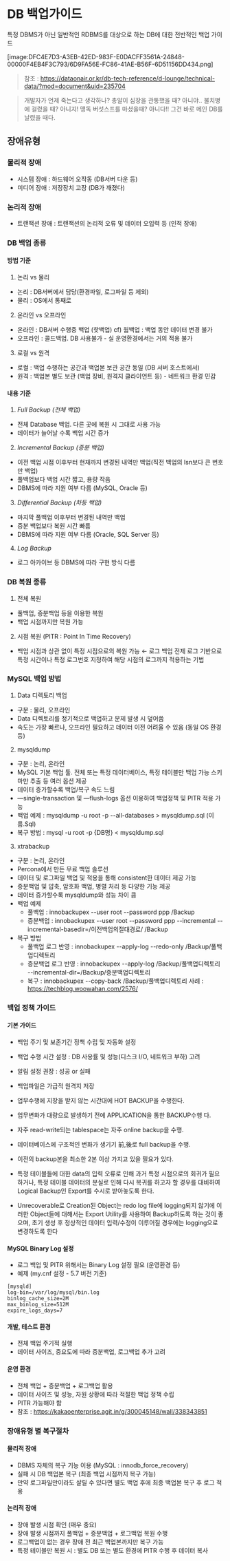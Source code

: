 # DB 백업가이드
특정 DBMS가 아닌 일반적인 RDBMS를 대상으로 하는 DB에 대한 전반적인 백업 가이드

[image:DFC4E7D3-A3EB-42ED-983F-E0DACFF3561A-24848-00000F4EB4F3C793/6D9FA56E-FC86-41AE-B56F-6D51156DD434.png]

> 참조 : https://dataonair.or.kr/db-tech-reference/d-lounge/technical-data/?mod=document&uid=235704

> 개발자가 언제 죽는다고 생각하나? 총알이 심장을 관통했을 때? 아니야..
불치병에 걸렸을 때? 아니지! 맹독 버섯스프를 마셨을때? 아니다!!
그건 바로 메인 DB를 날렸을 때다.

## 장애유형
### 물리적 장애
* 시스템 장애 : 하드웨어 오작동 (DB서버 다운 등)
* 미디어 장애 : 저장장치 고장 (DB가 깨졌다)

### 논리적 장애
* 트랜잭션 장애 : 트랜잭션의 논리적 오류 및 데이터 오입력 등 (인적 장애)

### DB 백업 종류
#### 방법 기준
1. 논리 vs 물리
* 논리 : DB서버에서 담당(환경파일, 로그파일 등 제외)
* 물리 : OS에서 통째로

2. 온라인 vs 오프라인
* 온라인 : DB서버 수행중 백업 (핫백업) cf) 웜백업 : 백업 동안 데이터 변경 불가
* 오프라인 : 콜드백업. DB 사용불가 - 실 운영환경에서는 거의 적용 불가

3. 로컬 vs 원격
* 로컬 : 백업 수행하는 공간과 백업본 보관 공간 동일 (DB 서버 호스트에서)
* 원격 : 백업본 별도 보관 (백업 장비, 원격지 클라이언트 등) - 네트워크 환경 민감

####  내용 기준
 1. *Full Backup (전체 백업)*
* 전체 Database 백업. 다른 곳에 복원 시 그대로 사용 가능
* 데이터가 늘어날 수록 백업 시간 증가

2. *Incremental Backup (증분 백업)*
* 이전 백업 시점 이후부터 현재까지 변경된 내역만 백업(직전 백업의 lsn보다 큰 번호만 백업)
* 풀백업보다 백업 시간 짧고, 용량 작음
* DBMS에 따라 지원 여부 다름 (MySQL, Oracle 등)

3. *Differential Backup (차등 백업)*
* 마지막 풀백업 이후부터 변경된 내역만 백업
* 증분 백업보다 복원 시간 빠름
* DBMS에 따라 지원 여부 다름 (Oracle, SQL Server 등)

4. *Log Backup*
* 로그 아카이브 등 DBMS에 따라 구현 방식 다름

### DB 복원 종류

1. 전체 복원
* 풀백업, 증분백업 등을 이용한 복원
* 백업 시점까지만 복원 가능

2. 시점 복원 (PITR : Point In Time Recovery)
* 백업 시점과 상관 없이 특정 시점으로의 복원 가능 ← 로그 백업 전제
로그 기반으로 특정 시간이나 특정 로그번호 지정하여 해당 시점의 로그까지 적용하는 기법

### MySQL 백업 방법
1. Data 디렉토리 백업
* 구분 : 물리, 오프라인
* Data 디렉토리를 정기적으로 백업하고 문제 발생 시 덮어씀
* 속도는 가장 빠르나, 오프라인 필요하고 데이터 이전 어려울 수 있음 (동일 OS 환경 등)

2. mysqldump
* 구분 : 논리, 온라인
* MySQL 기본 백업 툴. 전체 또는 특정 데이터베이스, 특정 테이블만 백업 가능
스키마만 추출 등 여러 옵션 제공
* 데이터 증가할수록 백업/복구 속도 느림
* —single-transaction 및 —flush-logs 옵션 이용하여 백업정책 및 PITR 적용 가능
* 백업 예제 : mysqldump -u root -p --all-databases > mysqldump.sql (이름.Sql)
* 복구 방법 : mysql -u root -p {DB명} < mysqldump.sql

3. xtrabackup
* 구분 : 논리, 온라인
* Percona에서 만든 무료 백업 솔루션
* 데이터 및 로그파일 백업 및 적용을 통해 consistent한 데이터 제공 가능
* 증분백업 및 압축, 암호화 백업, 병렬 처리 등 다양한 기능 제공
* 데이터 증가할수록 mysqldump와 성능 차이 큼
* 백업 예제
	* 풀백업 : innobackupex --user root --password ppp /Backup
	* 증분백업 : innobackupex --user root --password ppp --incremental --incremental-basedir=/이전백업의절대경로/ /Backup
* 복구 방법
	* 풀백업 로그 반영 : innobackupex --apply-log --redo-only /Backup/풀백업디렉토리
	* 증분백업 로그 반영 : innobackupex --apply-log /Backup/풀백업디렉토리 --incremental-dir=/Backup/증분백업디렉토리
	* 복구 : innobackupex --copy-back /Backup/풀백업디렉토리
사례 : https://techblog.woowahan.com/2576/

### 백업 정책 가이드
#### 기본 가이드
* 백업 주기 및 보존기간 정책 수립 및 자동화 설정
* 백업 수행 시간 설정 : DB 사용률 및 성능(디스크 I/O, 네트워크 부하) 고려
* 알림 설정 권장 : 성공 or 실패
* 백업파일은 가급적 원격지 저장 

* 업무수행에 지장을 받지 않는 시간대에 HOT BACKUP을 수행한다.
* 업무변화가 대량으로 발생하기 전에 APPLICATION을 통한 BACKUP수행
다. 
* 자주 read-write되는 tablespace는 자주 online backup을 수행.
*  데이터베이스에 구조적인 변화가 생기기 前,後로 full backup을 수행.
* 이전의 backup본을 최소한 2본 이상 가지고 있을 필요가 있다.
* 특정 테이블들에 대한 data의 입력 오류로 인해 과거 특정 시점으로의 회귀가 필요하거나, 특정 테이블 데이터의 분실로 인해 다시 복귀를 하고자 할 경우를 대비하여 Logical Backup인 Export를 수시로 받아놓도록 한다.
* Unrecoverable로 Creation된 Object는 redo log file에 logging되지 않기에 이러한 Object들에 대해서는 Export Utility를 사용하여 Backup하도록 하는 것이 좋으며, 초기 생성 후 정상적인 데이터 입력/수정이 이루어질 경우에는 logging으로 변경하도록 한다

#### MySQL Binary Log 설정
* 로그 백업 및 PITR 위해서는 Binary Log 설정 필요 (운영환경 등)
* 예제 (my.cnf 설정 - 5.7 버전 기준)
```mysql
[mysqld]
log-bin=/var/log/mysql/bin.log
binlog_cache_size=2M
max_binlog_size=512M
expire_logs_days=7
```

#### 개발, 테스트 환경
* 전체 백업 주기적 실행
* 데이터 사이즈, 중요도에 따라 증분백업, 로그백업 추가 고려

#### 운영 환경
* 전체 백업 + 증분백업 + 로그백업 활용
* 데이터 사이즈 및 성능, 자원 상황에 따라 적절한 백업 정책 수립
* PITR 가능해야 함
* 참조 : https://kakaoenterprise.agit.in/g/300045148/wall/338343851

### 장애유형 별 복구절차
#### 물리적 장애
* DBMS 자체의 복구 기능 이용 (MySQL : innodb_force_recovery)
* 실패 시 DB 백업본 복구 (최종 백업 시점까지 복구 가능)
* 만약 로그파일만이라도 살릴 수 있다면 별도 백업 후에 최종 백업본 복구 후 로그 적용

#### 논리적 장애
* 장애 발생 시점 확인 (매우 중요)
* 장애 발생 시점까지 풀백업 + 증분백업 + 로그백업 복원 수행
* 로그백업이 없는 경우 장애 전 최근 백업본까지만 복구 가능
* 특정 테이블만 복원 시 : 별도 DB 또는 별도 환경에 PITR 수행 후 데이터 복사